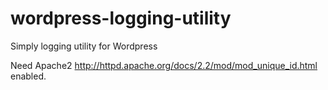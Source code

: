 # wordpress-logging-utility
Simply logging utility for Wordpress

Need Apache2 http://httpd.apache.org/docs/2.2/mod/mod_unique_id.html enabled.
